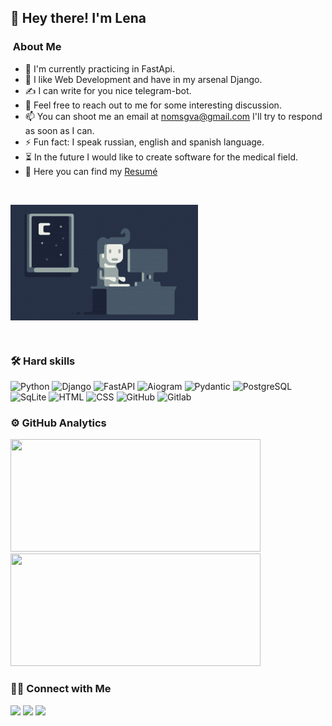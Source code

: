 <h2> 👋 Hey there! I'm Lena</h2>

###  &nbsp;About Me
- 🔭 I'm currently practicing in FastApi.
- 🌱 I like Web Development and have in my arsenal Django.
- ✍️ I can write for you nice telegram-bot.
- 💬 Feel free to reach out to me for some interesting discussion.
- 📫 You can shoot me an email at nomsgva@gmail.com I'll try to respond as soon as I can.
- ⚡ Fun fact: I speak russian, english and spanish language.
- ⏳ In the future I would like to create software for the medical field.
- 📝 Here you can find my [Resumé](https://docs.google.com/document/d/173sZ_xm1H5-E1ApfGhtXxkzL1aZPw-qyScXAVqBEiGY)

&nbsp;

<img alt="Night Coding" src="https://raw.githubusercontent.com/AVS1508/AVS1508/master/assets/Night-Coding.gif" align="center"/>

&nbsp;

### 🛠 Hard skills

![Python](https://img.shields.io/badge/-Python-05122A?style=flat&logo=python)
![Django](https://img.shields.io/badge/-Django-05122A?style=flat&logo=django)
![FastAPI](https://img.shields.io/badge/-FastAPI-05122A?style=flat&logo=fastapi)
![Aiogram](https://img.shields.io/badge/-Aiogram-05122A?style=flat&logo=Aiogram)
![Pydantic](https://img.shields.io/badge/-Pydantic-05122A?style=flat&logo=pydantic)
![PostgreSQL](https://img.shields.io/badge/PostgreSQL-05122A?style=flat&logo=postgresql&logoColor=white)
![SqLite](https://img.shields.io/badge/SQLite-05122A?style=flat&logo=sqlite&logoColor=white)
![HTML](https://img.shields.io/badge/-HTML-05122A?style=flat&logo=HTML5)
![CSS](https://img.shields.io/badge/-CSS-05122A?style=flat&logo=CSS3&logoColor=1572B6)
![GitHub](https://img.shields.io/badge/-GitHub-05122A?style=flat&logo=github)
![Gitlab](https://img.shields.io/badge/-Gitlab-05122A?style=flat&logo=gitlab)


### ⚙️ GitHub Analytics

<p align="left">
<a href="https://github.com/smirnyagga">
  <img height="180em" width="400" src="https://github-readme-stats-eight-theta.vercel.app/api?username=smirnyagga&show_icons=true&theme=algolia&include_all_commits=true&count_private=true"/>
  <img height="180em" width="400" src="https://github-readme-stats-eight-theta.vercel.app/api/top-langs/?username=smirnyagga&layout=compact&langs_count=8&theme=algolia"/>
</a>
</p>

### 🤝🏻 Connect with Me

<p align="left">
<a href="https://docs.google.com/document/d/173sZ_xm1H5-E1ApfGhtXxkzL1aZPw-qyScXAVqBEiGY/edit"><img src="https://img.shields.io/badge/-Resume-3423A6?style=flat&"/></a>
<a href="mailto:nomsgva@gmail.com"><img src="https://img.shields.io/badge/-nomsgva@gmail.com-D14836?style=flat&logo=Gmail&logoColor=white"/></a>
<a href="https://www.linkedin.com/in/%D0%B5%D0%BB%D0%B5%D0%BD%D0%B0-%D1%81%D0%BC%D0%B8%D1%80%D0%BD%D0%BE%D0%B2%D0%B0-423739294/"><img src="https://img.shields.io/badge/-Elena%20Smirnova%20-0077B5?style=flat&logo=Linkedin&logoColor=white"/></a>
</p>
